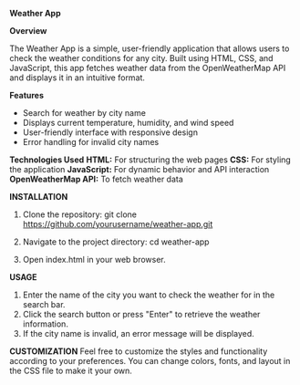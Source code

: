 **Weather App**

**Overview**

The Weather App is a simple, user-friendly application that allows users to check the weather conditions for any 
city. Built using HTML, CSS, and JavaScript, this app fetches weather data from the OpenWeatherMap API and displays it in an intuitive format.

**Features**
- Search for weather by city name
- Displays current temperature, humidity, and wind speed
- User-friendly interface with responsive design
- Error handling for invalid city names

**Technologies Used**
**HTML:** For structuring the web pages
**CSS:** For styling the application
**JavaScript:** For dynamic behavior and API interaction
**OpenWeatherMap API:** To fetch weather data


**INSTALLATION**

1. Clone the repository:
git clone https://github.com/yourusername/weather-app.git

2. Navigate to the project directory:
cd weather-app


3. Open index.html in your web browser.


**USAGE**

1. Enter the name of the city you want to check the weather for in the search bar.
2. Click the search button or press "Enter" to retrieve the weather information.
3. If the city name is invalid, an error message will be displayed.


**CUSTOMIZATION**
Feel free to customize the styles and functionality according to your preferences. 
You can change colors, fonts, and layout in the CSS file to make it your own.

